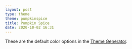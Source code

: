 ```yaml
---
layout: post
type: theme
theme: pumpkinspice
title: Pumpkin Spice
date: 2020-10-02 16:31
---
```


These are the default color options in the [Theme Generator](https://github.com/ThiefMD/theme-generator).

